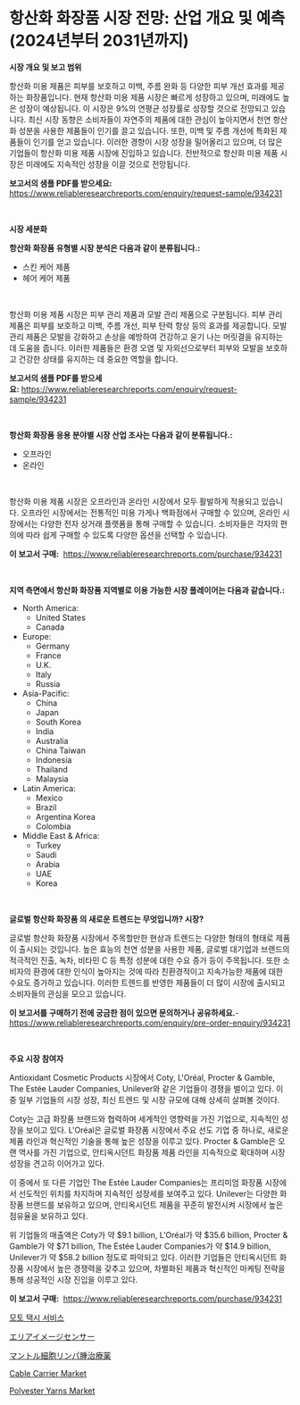 <p><h1>항산화 화장품 시장 전망: 산업 개요 및 예측 (2024년부터 2031년까지)</h1></p><p><strong>시장 개요 및 보고 범위</strong></p>
<p><p>항산화 미용 제품은 피부를 보호하고 미백, 주름 완화 등 다양한 피부 개선 효과를 제공하는 화장품입니다. 현재 항산화 미용 제품 시장은 빠르게 성장하고 있으며, 미래에도 높은 성장이 예상됩니다. 이 시장은 9%의 연평균 성장률로 성장할 것으로 전망되고 있습니다. 최신 시장 동향은 소비자들이 자연주의 제품에 대한 관심이 높아지면서 천연 항산화 성분을 사용한 제품들이 인기를 끌고 있습니다. 또한, 미백 및 주름 개선에 특화된 제품들이 인기를 얻고 있습니다. 이러한 경향이 시장 성장을 밀어올리고 있으며, 더 많은 기업들이 항산화 미용 제품 시장에 진입하고 있습니다. 전반적으로 항산화 미용 제품 시장은 미래에도 지속적인 성장을 이끌 것으로 전망됩니다.</p></p>
<p><strong>보고서의 샘플 PDF를 받으세요:</strong> <a href="https://www.reliableresearchreports.com/enquiry/request-sample/934231">https://www.reliableresearchreports.com/enquiry/request-sample/934231</a></p>
<p>&nbsp;</p>
<p><strong>시장 세분화</strong></p>
<p><strong>항산화 화장품 유형별 시장 분석은 다음과 같이 분류됩니다.:</strong></p>
<p><ul><li>스킨 케어 제품</li><li>헤어 케어 제품</li></ul></p>
<p>&nbsp;</p>
<p><p>항산화 미용 제품 시장은 피부 관리 제품과 모발 관리 제품으로 구분됩니다. 피부 관리 제품은 피부를 보호하고 미백, 주름 개선, 피부 탄력 향상 등의 효과를 제공합니다. 모발 관리 제품은 모발을 강화하고 손상을 예방하여 건강하고 윤기 나는 머릿결을 유지하는 데 도움을 줍니다. 이러한 제품들은 환경 오염 및 자외선으로부터 피부와 모발을 보호하고 건강한 상태를 유지하는 데 중요한 역할을 합니다.</p></p>
<p><strong>보고서의 샘플 PDF를 받으세요:</strong>&nbsp;<a href="https://www.reliableresearchreports.com/enquiry/request-sample/934231">https://www.reliableresearchreports.com/enquiry/request-sample/934231</a></p>
<p>&nbsp;</p>
<p><strong> 항산화 화장품 응용 분야별 시장 산업 조사는 다음과 같이 분류됩니다.:</strong></p>
<p><ul><li>오프라인</li><li>온라인</li></ul></p>
<p>&nbsp;</p>
<p><p>항산화 미용 제품 시장은 오프라인과 온라인 시장에서 모두 활발하게 적용되고 있습니다. 오프라인 시장에서는 전통적인 미용 가게나 백화점에서 구매할 수 있으며, 온라인 시장에서는 다양한 전자 상거래 플랫폼을 통해 구매할 수 있습니다. 소비자들은 각자의 편의에 따라 쉽게 구매할 수 있도록 다양한 옵션을 선택할 수 있습니다.</p></p>
<p><strong>이 보고서 구매:</strong>&nbsp; <a href="https://www.reliableresearchreports.com/purchase/934231">https://www.reliableresearchreports.com/purchase/934231</a></p>
<p>&nbsp;</p>
<p><strong>지역 측면에서 항산화 화장품 지역별로 이용 가능한 시장 플레이어는 다음과 같습니다.:</strong></p>
<p><ul>
    <li>
        North America:
        <ul>
            <li>United States</li>
            <li>Canada</li>
        </ul>
    </li>
    <li>
        Europe:
        <ul>
            <li>Germany</li>
            <li>France</li>
            <li>U.K.</li>
            <li>Italy</li>
            <li>Russia</li>
        </ul>
    </li>
    <li>
        Asia-Pacific:
        <ul>
            <li>China</li>
            <li>Japan</li>
            <li>South Korea</li>
            <li>India</li>
            <li>Australia</li>
            <li>China Taiwan</li>
            <li>Indonesia</li>
            <li>Thailand</li>
            <li>Malaysia</li>
        </ul>
    </li>
    <li>
        Latin America:
        <ul>
            <li>Mexico</li>
            <li>Brazil</li>
            <li>Argentina Korea</li>
            <li>Colombia</li>
        </ul>
    </li>
    <li>
        Middle East & Africa:
        <ul>
            <li>Turkey</li>
            <li>Saudi</li>
            <li>Arabia</li>
            <li>UAE</li>
            <li>Korea</li>
        </ul>
    </li>
    </ul></p>
<p>&nbsp;</p>
<p><strong>글로벌 항산화 화장품 의 새로운 트렌드는 무엇입니까? 시장?</strong></p>
<p><p>글로벌 항산화 화장품 시장에서 주목할만한 현상과 트렌드는 다양한 형태의 형태로 제품이 출시되는 것입니다. 높은 효능의 천연 성분을 사용한 제품, 글로벌 대기업과 브랜드의 적극적인 진출, 녹차, 비타민 C 등 특정 성분에 대한 수요 증가 등이 주목됩니다. 또한 소비자의 환경에 대한 인식이 높아지는 것에 따라 친환경적이고 지속가능한 제품에 대한 수요도 증가하고 있습니다. 이러한 트렌드를 반영한 제품들이 더 많이 시장에 출시되고 소비자들의 관심을 모으고 있습니다.</p></p>
<p><strong>이 보고서를 구매하기 전에 궁금한 점이 있으면 문의하거나 공유하세요.</strong>- <a href="https://www.reliableresearchreports.com/enquiry/pre-order-enquiry/934231">https://www.reliableresearchreports.com/enquiry/pre-order-enquiry/934231</a></p>
<p>&nbsp;</p>
<p><strong>주요 시장 참여자</strong></p>
<p><p>Antioxidant Cosmetic Products 시장에서 Coty, L'Oréal, Procter & Gamble, The Estée Lauder Companies, Unilever와 같은 기업들이 경쟁을 벌이고 있다. 이 중 일부 기업들의 시장 성장, 최신 트렌드 및 시장 규모에 대해 상세히 살펴볼 것이다. </p><p>Coty는 고급 화장품 브랜드와 협력하며 세계적인 영향력을 가진 기업으로, 지속적인 성장을 보이고 있다. L'Oréal은 글로벌 화장품 시장에서 주요 선도 기업 중 하나로, 새로운 제품 라인과 혁신적인 기술을 통해 높은 성장을 이루고 있다. Procter & Gamble은 오랜 역사를 가진 기업으로, 안티옥시던트 화장품 제품 라인을 지속적으로 확대하며 시장 성장을 견고히 이어가고 있다. </p><p>이 중에서 또 다른 기업인 The Estée Lauder Companies는 프리미엄 화장품 시장에서 선도적인 위치를 차지하며 지속적인 성장세를 보여주고 있다. Unilever는 다양한 화장품 브랜드를 보유하고 있으며, 안티옥시던트 제품을 꾸준히 발전시켜 시장에서 높은 점유율을 보유하고 있다. </p><p>위 기업들의 매출액은 Coty가 약 $9.1 billion, L'Oréal가 약 $35.6 billion, Procter & Gamble가 약 $71 billion, The Estée Lauder Companies가 약 $14.9 billion, Unilever가 약 $58.2 billion 정도로 파악되고 있다. 이러한 기업들은 안티옥시던트 화장품 시장에서 높은 경쟁력을 갖추고 있으며, 차별화된 제품과 혁신적인 마케팅 전략을 통해 성공적인 시장 진입을 이루고 있다.</p></p>
<p><strong>이 보고서 구매:</strong>&nbsp;&nbsp;<a href="https://www.reliableresearchreports.com/purchase/934231">https://www.reliableresearchreports.com/purchase/934231</a></p>
<p><p><a href="https://github.com/crfsywufhm81415/Market-Research-Report-List-1/blob/main/2448702184380.md">모토 택시 서비스</a></p><p><a href="https://medium.com/@francoweber2023/%E3%82%A8%E3%83%AA%E3%82%A2%E3%82%A4%E3%83%A1%E3%83%BC%E3%82%B8%E3%82%BB%E3%83%B3%E3%82%B5%E3%83%BC%E5%B8%82%E5%A0%B4-%E3%82%BF%E3%82%A4%E3%83%97-%E3%82%A2%E3%83%97%E3%83%AA%E3%82%B1%E3%83%BC%E3%82%B7%E3%83%A7%E3%83%B3-%E5%9C%B0%E7%90%86%E5%88%A5%E3%81%AE%E5%8C%85%E6%8B%AC%E7%9A%84%E3%81%AA%E8%A9%95%E4%BE%A1-467a0f078190">エリアイメージセンサー</a></p><p><a href="https://github.com/cnnriuez22368/Market-Research-Report-List-1/blob/main/7596388184356.md">マントル細胞リンパ腫治療薬</a></p><p><a href="https://cute-banjo-8ca.notion.site/Cable-Carrier-Market-Size-Reflecting-a-Forecast-Till-2031-Market-By-Type-By-Application-and-By-Geo-3ba640a6387c4e57904912dcb2e85416">Cable Carrier Market</a></p><p><a href="https://github.com/Krish2023na/Market-Research-Report-List-3/blob/main/polyester-yarns-market.md">Polyester Yarns Market</a></p></p>
